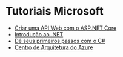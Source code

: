 # Tutoriais Microsoft

- [Criar uma API Web com o ASP.NET Core](https://docs.microsoft.com/pt-br/learn/modules/build-web-api-aspnet-core/)
- [Introdução ao .NET](https://docs.microsoft.com/pt-br/learn/modules/dotnet-introduction/)
- [Dê seus primeiros passos com o C#](https://docs.microsoft.com/pt-br/learn/paths/csharp-first-steps/?source=learn)
- [Centro de Arquitetura do Azure](https://docs.microsoft.com/pt-br/azure/architecture/)

